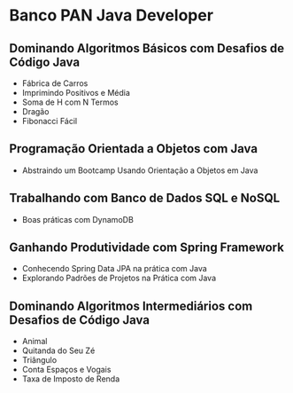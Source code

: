 
# Banco PAN Java Developer

## Dominando Algoritmos Básicos com Desafios de Código Java

- Fábrica de Carros
- Imprimindo Positivos e Média
- Soma de H com N Termos
- Dragão
- Fibonacci Fácil

## Programação Orientada a Objetos com Java

- Abstraindo um Bootcamp Usando Orientação a Objetos em Java

## Trabalhando com Banco de Dados SQL e NoSQL

- Boas práticas com DynamoDB

## Ganhando Produtividade com Spring Framework

- Conhecendo Spring Data JPA na prática com Java
- Explorando Padrões de Projetos na Prática com Java

## Dominando Algoritmos Intermediários com Desafios de Código Java

- Animal
- Quitanda do Seu Zé
- Triângulo
- Conta Espaços e Vogais
- Taxa de Imposto de Renda


